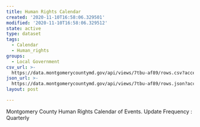```yaml
---
title: Human Rights Calendar
created: '2020-11-10T16:58:06.329501'
modified: '2020-11-10T16:58:06.329512'
state: active
type: dataset
tags:
  - Calendar
  - Human_rights
groups:
  - Local Government
csv_url: >-
  https://data.montgomerycountymd.gov/api/views/7tbu-af89/rows.csv?accessType=DOWNLOAD
json_url: >-
  https://data.montgomerycountymd.gov/api/views/7tbu-af89/rows.json?accessType=DOWNLOAD
layout: post

---
```

Montgomery County Human Rights Calendar of Events.
Update Frequency : Quarterly
